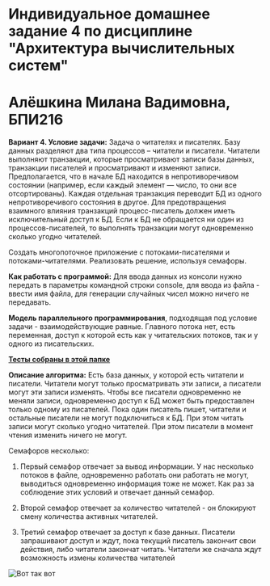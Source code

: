 # __Индивидуальное домашнее задание 4 по дисциплине "Архитектура вычислительных систем"__

# __Алёшкина Милана Вадимовна, БПИ216__

__Вариант 4. Условие задачи:__ Задача о читателях и писателях. Базу данных разделяют два типа процессов – читатели и писатели. Читатели выполняют транзакции, которые
просматривают записи базы данных, транзакции писателей и просматривают
и изменяют записи. Предполагается, что в начале БД находится в непротиворечивом состоянии (например, если каждый элемент — число, то они все отсортированы). Каждая отдельная транзакция переводит БД из одного непротиворечивого состояния в другое. Для предотвращения взаимного влияния
транзакций процесс-писатель должен иметь исключительный доступ к БД.
Если к БД не обращается ни один из процессов-писателей, то выполнять транзакции могут одновременно сколько угодно читателей. 

Создать многопоточное приложение с потоками-писателями и потоками-читателями. Реализовать решение, используя семафоры.

__Как работать с программой:__
Для ввода данных из консоли нужно передать в параметры командной строки console, для ввода из файла - ввести имя файла, для генерации случайных чисел можно ничего не передавать.

__Модель параллельного программирования__, подходящая под условие задачи - взаимодействующие равные. Главного потока нет, есть переменная, доступ к которой есть как у читательских потоков, так и у одного из писательских. 

[__Тесты собраны в этой папке__](https://github.com/milashkinaa/CS-Architecture-IHW4/tree/main/tests)

__Описание алгоритма:__ 
Есть база данных, у которой есть читатели и писатели. Читатели могут только просматривать эти записи, а писатели могут эти записи изменять. Чтобы все писатели одновременно не меняли записи, одновременно доступ к БД может быть предоставлен только одному из писателей. Пока один писатель пишет, читатели и остальные писатели не могут подключиться к БД. При этом читать записи могут сколько угодно читателей. При этом писатели в момент чтения изменить ничего не могут.

Семафоров несколько:

1. Первый семафор отвечает за вывод информации. У нас несколько потоков в файле, одновременно работать они работать не могут, выводиться одновременно информация тоже не может. Как раз за соблюдение этих условий и отвечает данный семафор.

2. Второй семафор отвечает за количество читателей - он блокируют смену количества активных читателей. 

3. Третий семафор отвечает за доступ к базе данных. Писатели запрашивают доступ и ждут, пока текущий писатель закончит свои действия, либо читатели закончат читать. Читатели же сначала ждут возможность измены количества читателей

![Вот так вот]( https://sun9-14.userapi.com/impg/d7X2BONunlIASqUJ8l6vPHhb73_QN9KGqAXibA/zx0cejGPZZc.jpg?size=604x604&quality=96&sign=9c2ebb1f41118fab8ab709324c28a8e2&type=album "Вот так вот")
